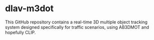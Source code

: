 # dlav-m3dot
This GitHub repository contains a real-time 3D multiple object tracking system designed specifically for traffic scenarios, using AB3DMOT and hopefully CLIP.
 
